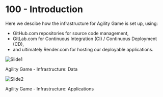 # 100 - Introduction

Here we descibe how the infrastructure for Agility Game is set up, using:

- GitHub.com repositories for source code management,
- GitLab.com for Continuous Integration (CI) / Continuous Deployment (CD),
- and ultimately Render.com for hosting our deployable applications.

![Slide1](https://github.com/agility-game/infrastructure/assets/1499433/9cce08b2-91db-45c5-ae5c-20a5f3fc329b)

Agility Game - Infrastructure: Data

![Slide2](https://github.com/agility-game/infrastructure/assets/1499433/f1740b3b-d06b-4f1c-9b7c-7cfd5eada898)

Agility Game - Infrastructure: Applications
